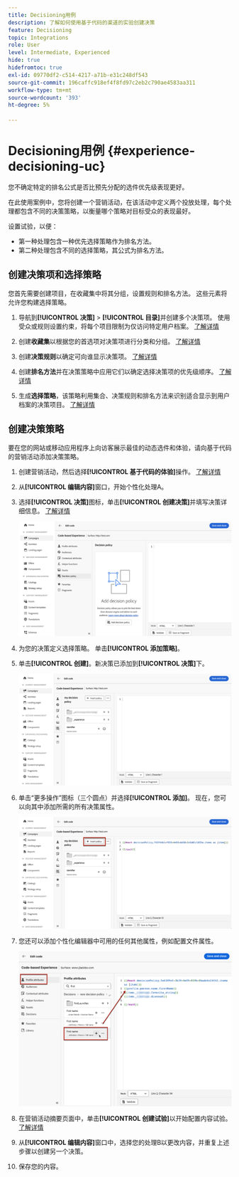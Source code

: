```yaml
---
title: Decisioning用例
description: 了解如何使用基于代码的渠道的实验创建决策
feature: Decisioning
topic: Integrations
role: User
level: Intermediate, Experienced
hide: true
hidefromtoc: true
exl-id: 09770df2-c514-4217-a71b-e31c248df543
source-git-commit: 196caffc918ef4f8fd97c2eb2c790ae4583aa311
workflow-type: tm+mt
source-wordcount: '393'
ht-degree: 5%

---
```


# Decisioning用例 {#experience-decisioning-uc}

您不确定特定的排名公式是否比预先分配的选件优先级表现更好。

在此使用案例中，您将创建一个营销活动，在该活动中定义两个投放处理，每个处理都包含不同的决策策略，以衡量哪个策略对目标受众的表现最好。

设置试验，以便：

* 第一种处理包含一种优先选择策略作为排名方法。
* 第二种处理包含不同的选择策略，其公式为排名方法。


## 创建决策项和选择策略

您首先需要创建项目，在收藏集中将其分组，设置规则和排名方法。 这些元素将允许您构建选择策略。

1. 导航到&#x200B;**[!UICONTROL 决策]** > **[!UICONTROL 目录]**&#x200B;并创建多个决策项。 使用受众或规则设置约束，将每个项目限制为仅访问特定用户档案。 [了解详情](items.md)

   <!--
   1. From the items list, click the **[!UICONTROL Edit schema]** button  and edit the custom attributes if needed. [Learn how to work with catalogs](catalogs.md)-->

1. 创建&#x200B;**收藏集**&#x200B;以根据您的首选项对决策项进行分类和分组。 [了解详情](collections.md)

1. 创建&#x200B;**决策规则**&#x200B;以确定可向谁显示决策项。 [了解详情](rules.md)

1. 创建&#x200B;**排名方法**&#x200B;并在决策策略中应用它们以确定选择决策项的优先级顺序。 [了解详情](ranking.md)

1. 生成&#x200B;**选择策略**，该策略利用集合、决策规则和排名方法来识别适合显示到用户档案的决策项目。 [了解详情](selection-strategies.md)

## 创建决策策略

要在您的网站或移动应用程序上向访客展示最佳的动态选件和体验，请向基于代码的营销活动添加决策策略。

<!--Define two delivery treatments each containing a different decision policy.-->

1. 创建营销活动，然后选择&#x200B;**[!UICONTROL 基于代码的体验]**&#x200B;操作。 [了解详情](../code-based/create-code-based.md)

1. 从&#x200B;**[!UICONTROL 编辑内容]**&#x200B;窗口，开始个性化处理A。

1. 选择&#x200B;**[!UICONTROL 决策]**&#x200B;图标，单击&#x200B;**[!UICONTROL 创建决策]**&#x200B;并填写决策详细信息。 [了解详情](create-decision.md)

   ![](assets/decision-code-based-create.png)

1. 为您的决策定义选择策略。 单击&#x200B;**[!UICONTROL 添加策略]**。

1. 单击&#x200B;**[!UICONTROL 创建]**。新决策已添加到&#x200B;**[!UICONTROL 决策]**&#x200B;下。

   ![](assets/decision-code-based-decision-added.png)

1. 单击“更多操作”图标（三个圆点）并选择&#x200B;**[!UICONTROL 添加]**。 现在，您可以向其中添加所需的所有决策属性。

   ![](assets/decision-code-based-add-decision.png)

1. 您还可以添加个性化编辑器中可用的任何其他属性，例如配置文件属性。

   ![](assets/decision-code-based-decision-profile-attribute.png)

1. 在营销活动摘要页面中，单击&#x200B;**[!UICONTROL 创建试验]**&#x200B;以开始配置内容试验。 [了解详情](../content-management/content-experiment.md)

1. 从&#x200B;**[!UICONTROL 编辑内容]**&#x200B;窗口中，选择您的处理B以更改内容，并重复上述步骤以创建另一个决策。

1. 保存您的内容。
